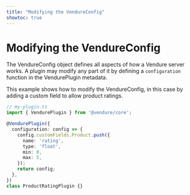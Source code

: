 ```yaml
---
title: "Modifying the VendureConfig"
showtoc: true
---
```


# Modifying the VendureConfig

The VendureConfig object defines all aspects of how a Vendure server works. A plugin may modify any part of it by defining a `configuration` function in the VendurePlugin metadata.

This example shows how to modify the VendureConfig, in this case by adding a custom field to allow product ratings.

```ts
// my-plugin.ts
import { VendurePlugin } from '@vendure/core';

@VendurePlugin({
  configuration: config => {
    config.customFields.Product.push({
      name: 'rating',
      type: 'float',
      min: 0,
      max: 5,
    });
    return config;
  },
})
class ProductRatingPlugin {}
```

